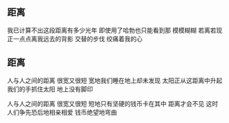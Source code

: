 ## 距离
我已计算不出这段距离有多少光年
即使用了哈勃也只能看到那
模模糊糊
若离若现
正一点点离我远去的背影
交替的步伐
绞痛着我的心
## 距离
人与人之间的距离
很宽又很短
宽地我们睡在地上却未发现
太阳正从这距离中升起
我们的手抓住太阳
地上没有脚印

人与人之间的距离
很宽又很短
短地只有坚硬的钱币卡在其中
距离才会不见
这时
人们争先恐后地相亲相爱
钱币绝望地弯曲
